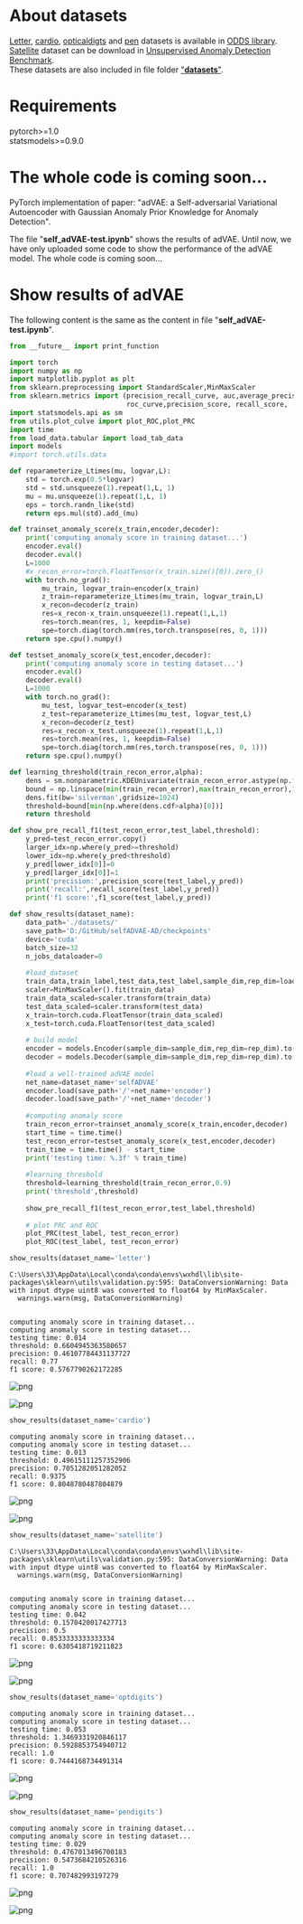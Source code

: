 # About datasets
[Letter](http://odds.cs.stonybrook.edu/letter-recognition-dataset/), 
[cardio](http://odds.cs.stonybrook.edu/cardiotocogrpahy-dataset/), 
[opticaldigts](http://odds.cs.stonybrook.edu/optdigits-dataset/)
 and [pen](http://odds.cs.stonybrook.edu/pendigits-dataset/)
datasets is available in [ODDS library](http://odds.cs.stonybrook.edu/).  
[Satellite](https://dataverse.harvard.edu/file.xhtml?persistentId=doi:10.7910/DVN/OPQMVF/UNGQHH&version=1.0) dataset can be download in [Unsupervised Anomaly Detection Benchmark](https://dataverse.harvard.edu/dataset.xhtml?persistentId=doi:10.7910/DVN/OPQMVF).  
These datasets are also included in file folder ["**datasets**"](https://github.com/WangXuhongCN/adVAE/tree/master/datasets).

# Requirements
pytorch>=1.0  
statsmodels>=0.9.0
# The whole code is coming soon...

PyTorch implementation of paper: "adVAE: a Self-adversarial Variational Autoencoder with Gaussian Anomaly Prior Knowledge for Anomaly Detection".

The file "**self_adVAE-test.ipynb**" shows the results of adVAE. Until now, we have only uploaded some code to show the performance of the adVAE model. The whole code is coming soon...

# Show results of adVAE
The following content is the same as the content in file "**self_adVAE-test.ipynb**".



```python
from __future__ import print_function

import torch
import numpy as np
import matplotlib.pyplot as plt
from sklearn.preprocessing import StandardScaler,MinMaxScaler
from sklearn.metrics import (precision_recall_curve, auc,average_precision_score,
                             roc_curve,precision_score, recall_score,  f1_score)
import statsmodels.api as sm
from utils.plot_culve import plot_ROC,plot_PRC
import time
from load_data.tabular import load_tab_data
import models 
#import torch.utils.data
```


```python
def reparameterize_Ltimes(mu, logvar,L):
    std = torch.exp(0.5*logvar)
    std = std.unsqueeze(1).repeat(1,L, 1)
    mu = mu.unsqueeze(1).repeat(1,L, 1)
    eps = torch.randn_like(std)
    return eps.mul(std).add_(mu)
```


```python
def trainset_anomaly_score(x_train,encoder,decoder):
    print('computing anomaly score in training dataset...')
    encoder.eval()
    decoder.eval()
    L=1000
    #x_recon_error=torch.FloatTensor(x_train.size()[0]).zero_()
    with torch.no_grad():
        mu_train, logvar_train=encoder(x_train)
        z_train=reparameterize_Ltimes(mu_train, logvar_train,L)
        x_recon=decoder(z_train)
        res=x_recon-x_train.unsqueeze(1).repeat(1,L,1)
        res=torch.mean(res, 1, keepdim=False)
        spe=torch.diag(torch.mm(res,torch.transpose(res, 0, 1)))
    return spe.cpu().numpy()
```


```python
def testset_anomaly_score(x_test,encoder,decoder):
    print('computing anomaly score in testing dataset...')
    encoder.eval()
    decoder.eval()
    L=1000
    with torch.no_grad():
        mu_test, logvar_test=encoder(x_test)
        z_test=reparameterize_Ltimes(mu_test, logvar_test,L)       
        x_recon=decoder(z_test)
        res=x_recon-x_test.unsqueeze(1).repeat(1,L,1)
        res=torch.mean(res, 1, keepdim=False)
        spe=torch.diag(torch.mm(res,torch.transpose(res, 0, 1)))
    return spe.cpu().numpy()
```


```python
def learning_threshold(train_recon_error,alpha):
    dens = sm.nonparametric.KDEUnivariate(train_recon_error.astype(np.float))
    bound = np.linspace(min(train_recon_error),max(train_recon_error),1024)
    dens.fit(bw='silverman',gridsize=1024)
    threshold=bound[min(np.where(dens.cdf>alpha)[0])]
    return threshold
```


```python
def show_pre_recall_f1(test_recon_error,test_label,threshold):
    y_pred=test_recon_error.copy()
    larger_idx=np.where(y_pred>=threshold)
    lower_idx=np.where(y_pred<threshold)
    y_pred[lower_idx[0]]=0
    y_pred[larger_idx[0]]=1
    print('precision:',precision_score(test_label,y_pred))
    print('recall:',recall_score(test_label,y_pred))
    print('f1 score:',f1_score(test_label,y_pred))
```


```python
def show_results(dataset_name):
    data_path='./datasets/'
    save_path='D:/GitHub/selfADVAE-AD/checkpoints'
    device='cuda'
    batch_size=32
    n_jobs_dataloader=0
    
    #load_dataset
    train_data,train_label,test_data,test_label,sample_dim,rep_dim=load_tab_data(data_path=data_path, dataset_name=dataset_name)
    scaler=MinMaxScaler().fit(train_data)
    train_data_scaled=scaler.transform(train_data) 
    test_data_scaled=scaler.transform(test_data) 
    x_train=torch.cuda.FloatTensor(train_data_scaled)
    x_test=torch.cuda.FloatTensor(test_data_scaled)
    
    # build model
    encoder = models.Encoder(sample_dim=sample_dim,rep_dim=rep_dim).to(device)
    decoder = models.Decoder(sample_dim=sample_dim,rep_dim=rep_dim).to(device)
    
    #load a well-trained adVAE model
    net_name=dataset_name+'selfADVAE' 
    encoder.load(save_path+'/'+net_name+'encoder')
    decoder.load(save_path+'/'+net_name+'decoder')
    
    #computing anomaly score
    train_recon_error=trainset_anomaly_score(x_train,encoder,decoder)
    start_time = time.time()
    test_recon_error=testset_anomaly_score(x_test,encoder,decoder)
    train_time = time.time() - start_time
    print('testing time: %.3f' % train_time)
    
    #learning_threshold
    threshold=learning_threshold(train_recon_error,0.9)
    print('threshold',threshold)
    
    show_pre_recall_f1(test_recon_error,test_label,threshold)
    
    # plot PRC and ROC
    plot_PRC(test_label, test_recon_error)
    plot_ROC(test_label, test_recon_error)
```


```python
show_results(dataset_name='letter')
```

    C:\Users\33\AppData\Local\conda\conda\envs\wxhdl\lib\site-packages\sklearn\utils\validation.py:595: DataConversionWarning: Data with input dtype uint8 was converted to float64 by MinMaxScaler.
      warnings.warn(msg, DataConversionWarning)
    

    computing anomaly score in training dataset...
    computing anomaly score in testing dataset...
    testing time: 0.014
    threshold: 0.6604945363580657
    precision: 0.46107784431137727
    recall: 0.77
    f1 score: 0.5767790262172285
    


![png](output_7_2.png)



![png](output_7_3.png)



```python
show_results(dataset_name='cardio')
```

    computing anomaly score in training dataset...
    computing anomaly score in testing dataset...
    testing time: 0.013
    threshold: 0.49615111257352906
    precision: 0.7051282051282052
    recall: 0.9375
    f1 score: 0.8048780487804879
    


![png](output_8_1.png)



![png](output_8_2.png)



```python
show_results(dataset_name='satellite')
```

    C:\Users\33\AppData\Local\conda\conda\envs\wxhdl\lib\site-packages\sklearn\utils\validation.py:595: DataConversionWarning: Data with input dtype uint8 was converted to float64 by MinMaxScaler.
      warnings.warn(msg, DataConversionWarning)
    

    computing anomaly score in training dataset...
    computing anomaly score in testing dataset...
    testing time: 0.042
    threshold: 0.1570420017427713
    precision: 0.5
    recall: 0.8533333333333334
    f1 score: 0.6305418719211823
    


![png](output_9_2.png)



![png](output_9_3.png)



```python
show_results(dataset_name='optdigits')
```

    computing anomaly score in training dataset...
    computing anomaly score in testing dataset...
    testing time: 0.053
    threshold: 1.3469331920846117
    precision: 0.5928853754940712
    recall: 1.0
    f1 score: 0.7444168734491314
    


![png](output_10_1.png)



![png](output_10_2.png)



```python
show_results(dataset_name='pendigits')
```

    computing anomaly score in training dataset...
    computing anomaly score in testing dataset...
    testing time: 0.029
    threshold: 0.4767013496700183
    precision: 0.5473684210526316
    recall: 1.0
    f1 score: 0.707482993197279
    


![png](output_11_1.png)



![png](output_11_2.png)

